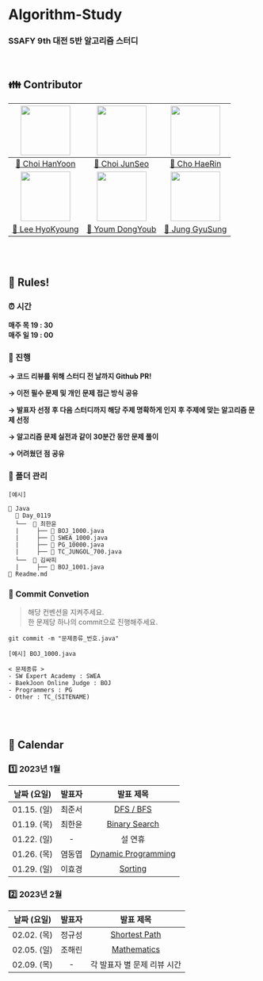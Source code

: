 # Algorithm-Study

### SSAFY 9th 대전 5반 알고리즘 스터디

<br/>

## 👪 Contributor

| <img src="https://user-images.githubusercontent.com/96401350/212596753-f0fec7c5-ce47-44eb-9407-64a1bd40b53e.jpg" width="100"> | <img src="https://user-images.githubusercontent.com/96401350/212597143-e66133c2-3d72-42c8-beb9-76367534c279.png" width="100"> | <img src="https://user-images.githubusercontent.com/96401350/212597336-541c897e-240a-4c3e-8d98-2414c6ef1c37.jpg" width="100">
|:----------------------------------------------------------------------------------------------------------------:|:------------------------------------------------------------------------------------------------------------:|:------------------------------------------------------------------------------------------------------------:|
|              [👨 Choi HanYoon](https://github.com/chlgksdbs)              |           [👨 Choi JunSeo](https://github.com/wnstj7788)           |              [👩 Cho HaeRin](https://github.com/zosunny)              |
| <img src="https://user-images.githubusercontent.com/96401350/212597569-20308fe6-0bc1-4c0d-b99f-28914d0fc5cb.png" width="100"> | <img src="https://user-images.githubusercontent.com/7029971/212665141-ef9d539f-6de2-4e7b-9c25-4b272533836e.JPG" width="100"/> | <img src="https://user-images.githubusercontent.com/96401350/212597592-77463fdd-3d57-478e-8817-4ec577102468.png" width="100"/> |
|                              [👩 Lee HyoKyoung](https://github.com/HyoKyoung1004)                               |                              [👨 Youm DongYoub](https://github.com/champiuned12)                              |               [👨 Jung GyuSung](https://github.com/ramaking)                |

<br/><br/>

## 🤙 Rules!

### ⏰ 시간

**매주 목 19 : 30**<br>
**매주 일 19 : 00**

### 📝 진행

**→ 코드 리뷰를 위해 스터디 전 날까지 Github PR!**

**→ 이전 필수 문제 및 개인 문제 접근 방식 공유**

**→ 발표자 선정 후 다음 스터디까지 해당 주제 명확하게 인지 후 주제에 맞는 알고리즘 문제 선정**

**→ 알고리즘 문제 실전과 같이 30분간 동안 문제 풀이**

**→ 어려웠던 점 공유**

### 📁 폴더 관리

```
[예시]

📂 Java
  📂 Day_0119
  └──  📂 최한윤
  |     ├── 📄 BOJ_1000.java
  |     ├── 📄 SWEA_1000.java
  |     ├── 📄 PG_10000.java
  |     ├── 📄 TC_JUNGOL_700.java
  └──  📂 김싸피
  |     ├── 📄 BOJ_1001.java
📄 Readme.md
```

### 📕 Commit Convetion
> 해당 컨벤션을 지켜주세요.<br/>
> 한 문제당 하나의 commit으로 진행해주세요.

```
git commit -m "문제종류_번호.java"

[예시] BOJ_1000.java

< 문제종류 >
- SW Expert Academy : SWEA
- BaekJoon Online Judge : BOJ
- Programmers : PG
- Other : TC_(SITENAME)
```
<br/><br/>

## 📅 Calendar
### 1️⃣ 2023년 1월

| 날짜 (요일) | 발표자 |                                                                발표 제목                                                                |
| :---------: | :----: | :-------------------------------------------------------------------------------------------------------------------------------------: |
| 01.15. (일) | 최준서 | [DFS / BFS](https://www.notion.so/BFS-DFS-by-JunSeo-83a0434e454548be8f762019530902ab) |
| 01.19. (목) | 최한윤 | [Binary Search](https://www.notion.so/Binary-Search-by-HanYoon-644b0076845c4515ad1740abf57e8a1a) |
| 01.22. (일) | - | 설 연휴 |
| 01.26. (목) | 염동엽 | [Dynamic Programming](https://www.notion.so/Dynamic-Programming-by-DongYoub-eecd634946b642f8bd3a382a57ae5600) |
| 01.29. (일) | 이효경 | [Sorting](https://www.notion.so/Sorting-by-HyoKyoung-986a13244b9343f6a0d1eb47afe06d66) |

### 2️⃣ 2023년 2월

| 날짜 (요일) | 발표자 |                                                                발표 제목                                                                |
| :---------: | :----: | :-------------------------------------------------------------------------------------------------------------------------------------: |
| 02.02. (목) | 정규성 | [Shortest Path](https://www.notion.so/Shortest-Path-by-GyuSung-949e2d9f6b274eb2b9496300c274014d) |
| 02.05. (일) | 조해린 | [Mathematics](https://www.notion.so/Mathematics-by-HaeRin-0e98c75ae14145728252c5e1025ebbf3) |
| 02.09. (목) | - | 각 발표자 별 문제 리뷰 시간 |
